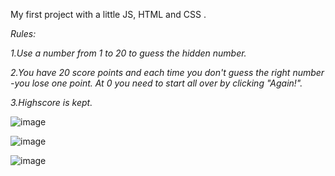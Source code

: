 My first project with a little JS, HTML and CSS .

*Rules:* 

*1.Use a number from 1 to 20 to guess the hidden number.*

*2.You have 20 score points and each time you don't guess the right number -you lose one point. At 0 you need to start all over by clicking "Again!".*

*3.Highscore is kept.*

![image](https://user-images.githubusercontent.com/64315685/131262189-54fca665-e060-46da-9352-765fe7be331a.png)

![image](https://user-images.githubusercontent.com/64315685/131262187-baabeb0f-2be8-4f6b-b7f0-fc6512743b95.png)

![image](https://user-images.githubusercontent.com/64315685/131262175-6e41b438-28fe-49c5-8099-1c14cc6345fe.png)



